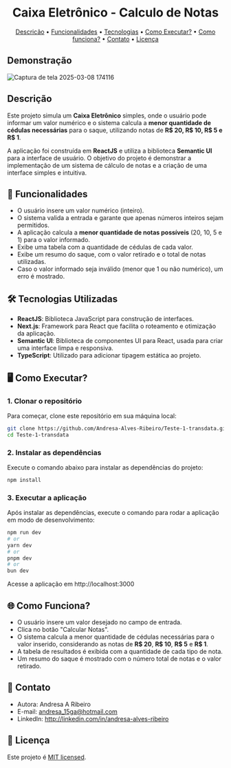 <h1 align="center"> 
	Caixa Eletrônico - Calculo de Notas
</h1>

<p align="center">
 <a href="#descricao">Descricão</a> •
 <a href="#funcionalidades">Funcionalidades</a> •
 <a href="#tecnologias">Tecnologias</a> •
 <a href="#execucao">Como Executar?</a> •
 <a href="#funciona">Como funciona?</a> •
 <a href="#contato">Contato</a> • 
 <a href="#licenca">Licença</a>
</p>

## Demonstração
![Captura de tela 2025-03-08 174116](https://github.com/user-attachments/assets/babf17b9-208b-4e7c-9cef-fdddb3cfb066)

<a id="descricao"></a>

## Descrição

Este projeto simula um **Caixa Eletrônico** simples, onde o usuário pode informar um valor numérico e o sistema calcula a **menor quantidade de cédulas necessárias** para o saque, utilizando notas de **R$ 20, R$ 10, R$ 5 e R$ 1**.

A aplicação foi construída em **ReactJS** e utiliza a biblioteca **Semantic UI** para a interface de usuário. O objetivo do projeto é demonstrar a implementação de um sistema de cálculo de notas e a criação de uma interface simples e intuitiva.

<a id="funcionalidades"></a>

## 📄 Funcionalidades

- O usuário insere um valor numérico (inteiro).
- O sistema valida a entrada e garante que apenas números inteiros sejam permitidos.
- A aplicação calcula a **menor quantidade de notas possíveis** (20, 10, 5 e 1) para o valor informado.
- Exibe uma tabela com a quantidade de cédulas de cada valor.
- Exibe um resumo do saque, com o valor retirado e o total de notas utilizadas.
- Caso o valor informado seja inválido (menor que 1 ou não numérico), um erro é mostrado.

<a id="tecnologias"></a>

## 🛠️ Tecnologias Utilizadas

- **ReactJS**: Biblioteca JavaScript para construção de interfaces.
- **Next.js**: Framework para React que facilita o roteamento e otimização da aplicação.
- **Semantic UI**: Biblioteca de componentes UI para React, usada para criar uma interface limpa e responsiva.
- **TypeScript**: Utilizado para adicionar tipagem estática ao projeto.

<a id="execucao"></a>

## 🖥️ Como Executar?

### 1. Clonar o repositório

Para começar, clone este repositório em sua máquina local:

```bash
git clone https://github.com/Andresa-Alves-Ribeiro/Teste-1-transdata.git
cd Teste-1-transdata
```

### 2. Instalar as dependências

Execute o comando abaixo para instalar as dependências do projeto:

```bash
npm install
```

### 3. Executar a aplicação

Após instalar as dependências, execute o comando para rodar a aplicação em modo de desenvolvimento:

```bash
npm run dev
# or
yarn dev
# or
pnpm dev
# or
bun dev
```

Acesse a aplicação em http://localhost:3000

<a id="funciona"></a>

## 🌐 Como Funciona?

- O usuário insere um valor desejado no campo de entrada.
- Clica no botão "Calcular Notas".
- O sistema calcula a menor quantidade de cédulas necessárias para o valor inserido, considerando as notas de **R$ 20**, **R$ 10**, **R$ 5** e **R$ 1**.
- A tabela de resultados é exibida com a quantidade de cada tipo de nota.
- Um resumo do saque é mostrado com o número total de notas e o valor retirado.

<a id="contato"></a>

## 🦸 Contato

- Autora: Andresa A Ribeiro
- E-mail: andresa_15ga@hotmail.com
- LinkedIn: http://linkedin.com/in/andresa-alves-ribeiro

<a id="licenca"></a>

## 📝 Licença

Este projeto é [MIT licensed](./LICENSE).

